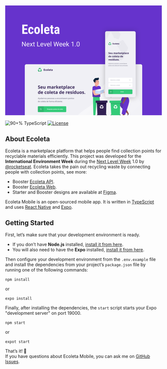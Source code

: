 <!-- Cover -->
[![Cover](./.github/assets/capa.svg)](https://nextlevelweek.com)

<!-- Badges -->
![90+% TypeScript](https://img.shields.io/github/languages/top/guiribmedeiros/ecoleta-mobile?style=for-the-badge)
[![License](https://img.shields.io/github/license/guiribmedeiros/ecoleta-mobile?style=for-the-badge)](./LICENSE.md)

## About Ecoleta

Ecoleta is a marketplace platform that helps people find collection points for recyclable materials efficiently. This project was developed for the **International Environment Week** during the [Next Level Week](https://nextlevelweek.com) 1.0 by [@rocketseat](https://github.com/rocketseat). Ecoleta takes the pain out recycling waste by connecting people with collection points, see more:

- Booster [Ecoleta API](https://github.com/guiribmedeiros/ecoleta-api).
- Booster [Ecoleta Web](https://github.com/guiribmedeiros/ecoleta-web).
- Starter and Booster designs are available at [Figma](https://www.figma.com/file/RdlEdkUng704Q0OyIHjSGi/Ecoleta).

Ecoleta Mobile is an open-sourced mobile app. It is written in [TypeScript](http://www.typescriptlang.org) and
uses [React Native](https://reactnative.dev/) and [Expo](https://expo.io/).

## Getting Started

First, let’s make sure that your development environment is ready.

- If you don’t have **Node.js** installed, [install it from here](https://nodejs.org/).
- You will also need to have the **Expo** installed, [install it from here](https://expo.io/).

Then configure your development environment from the `.env.example` file and install the dependencies from your project’s `package.json` file by running one of the following commands:

```
npm install
```

or

```
expo install
```

Finally, after installing the dependencies, the `start` script starts your Expo "development server" on port 19000.

```
npm start
```

or

```
expot start
```

That’s it! :rocket:  
If you have questions about Ecoleta Mobile, you can ask me on [GitHub Issues](https://github.com/guiribmedeiros/ecoleta-mobile/issues).
